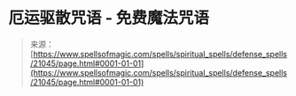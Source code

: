 <!--yml

category: 未分类

date: 2024-06-12 19:04:18

-->

# 厄运驱散咒语 - 免费魔法咒语

> 来源：[https://www.spellsofmagic.com/spells/spiritual_spells/defense_spells/21045/page.html#0001-01-01](https://www.spellsofmagic.com/spells/spiritual_spells/defense_spells/21045/page.html#0001-01-01)
